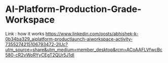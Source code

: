 # AI-Platform-Production-Grade-Workspace
Link : how it works
https://www.linkedin.com/posts/abhishek-k-0b34ba329_aiplatform-productlaunch-aiworkspace-activity-7355274215106793472-2lUc?utm_source=share&utm_medium=member_desktop&rcm=ACoAAFLVfwcBc580-cR2vWoRYyCEgT2QUr5J1dI
